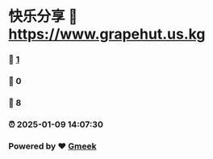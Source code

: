 # 快乐分享 :link: https://www.grapehut.us.kg 
### :page_facing_up: [1](https://www.grapehut.us.kg/tag.html) 
### :speech_balloon: 0 
### :hibiscus: 8 
### :alarm_clock: 2025-01-09 14:07:30 
### Powered by :heart: [Gmeek](https://github.com/Meekdai/Gmeek)
